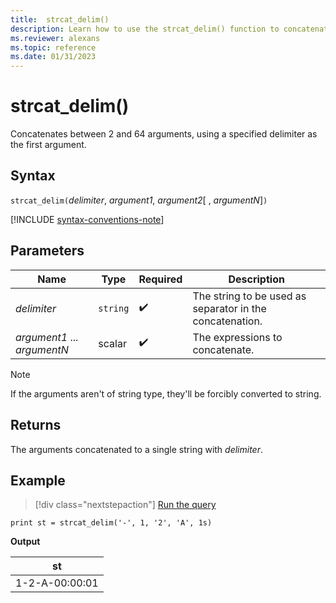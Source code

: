 ```yaml
---
title:  strcat_delim()
description: Learn how to use the strcat_delim() function to concatenate between 2 and 64 arguments using a specified delimiter as the first argument.
ms.reviewer: alexans
ms.topic: reference
ms.date: 01/31/2023
---
```

# strcat_delim()

Concatenates between 2 and 64 arguments, using a specified delimiter as the first argument.

## Syntax

`strcat_delim(`*delimiter*, *argument1*, *argument2*[ , *argumentN*]`)`

[!INCLUDE [syntax-conventions-note](../../includes/syntax-conventions-note.md)]

## Parameters

| Name | Type | Required | Description |
|--|--|--|--|
| *delimiter* | `string` |  :heavy_check_mark: | The string to be used as separator in the concatenation.|
| *argument1* ... *argumentN* | scalar |  :heavy_check_mark: | The expressions to concatenate.|

> [!NOTE]
> If the arguments aren't of string type, they'll be forcibly converted to string.

## Returns

The arguments concatenated to a single string with *delimiter*.

## Example

> [!div class="nextstepaction"]
> <a href="https://dataexplorer.azure.com/clusters/help/databases/Samples?query=H4sIAAAAAAAAAysoyswrUSguUbAFEkXJiSXxKak5mbka6rrqOgqGOgrqRkBa3RHEKdYEAPL2A8YtAAAA" target="_blank">Run the query</a>

```kusto
print st = strcat_delim('-', 1, '2', 'A', 1s)
```

**Output**

|st|
|---|
|1-2-A-00:00:01|

